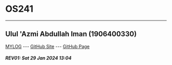 # OS241
---
## Ulul 'Azmi Abdullah Iman (1906400330)
[MYLOG](TXT/mylog.txt) --- [GitHub Site](https://github.com/azmiman52/os241) --- [GitHub Page](https://azmiman52.github.io/os241/) 


##### REV01: Sat 29 Jan 2024 13:04
